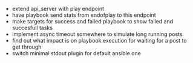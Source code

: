 - extend api_server with play endpoint
- have playbook send stats from endofplay to this endpoint
- make targets for success and failed playbook to show failed and succesfull tasks
- implement async timeout somewhere to simulate long running posts
- find out what impact is on playbook execution for waiting for a post to get through
- switch minimal stdout plugin for default ansible one
